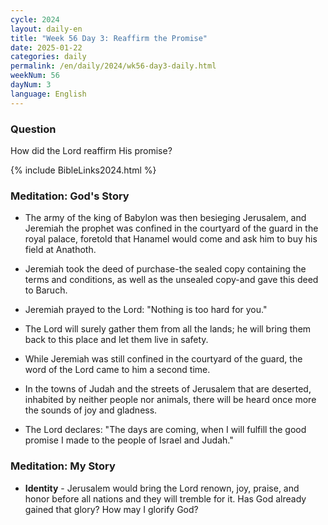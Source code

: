 ```yaml
---
cycle: 2024
layout: daily-en
title: "Week 56 Day 3: Reaffirm the Promise"
date: 2025-01-22
categories: daily
permalink: /en/daily/2024/wk56-day3-daily.html
weekNum: 56
dayNum: 3
language: English
---
```


### Question     
How did the Lord reaffirm His promise?

{% include BibleLinks2024.html %}

### Meditation: God's Story   
+ The army of the king of Babylon was then besieging Jerusalem, and Jeremiah the prophet was confined in the courtyard of the guard in the royal palace, foretold that Hanamel would come and ask him to buy his field at Anathoth. 

+ Jeremiah took the deed of purchase-the sealed copy containing the terms and conditions, as well as the unsealed copy-and gave this deed to Baruch. 

+ Jeremiah prayed to the Lord: "Nothing is too hard for you." 

+ The Lord will surely gather them from all the lands; he will bring them back to this place and let them live in safety. 

+ While Jeremiah was still confined in the courtyard of the guard, the word of the Lord came to him a second time. 

+ In the towns of Judah and the streets of Jerusalem that are deserted, inhabited by neither people nor animals, there will be heard once more the sounds of joy and gladness. 

+ The Lord declares: "The days are coming, when I will fulfill the good promise I made to the people of Israel and Judah." 

### Meditation: My Story   
+ **Identity** - Jerusalem would bring the Lord renown, joy, praise, and honor before all nations and they will tremble for it. Has God already gained that glory? How may I glorify God?
